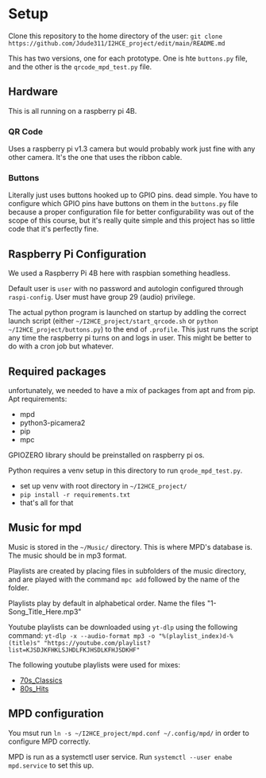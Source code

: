 # Setup
Clone this repository to the home directory of the user: ```git clone https://github.com/Jdude311/I2HCE_project/edit/main/README.md```

This has two versions, one for each prototype. One is hte ```buttons.py``` file, and the other is the ```qrcode_mpd_test.py``` file. 

## Hardware
This is all running on a raspberry pi 4B.
### QR Code
Uses a raspberry pi v1.3 camera but would probably work just fine with any other camera. It's the one that uses the ribbon cable. 

### Buttons
Literally just uses buttons hooked up to GPIO pins. dead simple. You have to configure which GPIO pins have buttons on them in the ```buttons.py``` file because a proper configuration file for better configurability was out of the scope of this course, but it's really quite simple and this project has so little code that it's perfectly fine.

## Raspberry Pi Configuration
We used a Raspberry Pi 4B here with raspbian something headless. 

Default user is ```user``` with no password and autologin configured through ```raspi-config```. User must have group 29 (audio) privilege.

The actual python program is launched on startup by addling the correct launch script (either ```~/I2HCE_project/start_qrcode.sh``` or ```python ~/I2HCE_project/buttons.py```) to the end of ```.profile```. This just runs the script any time the raspberry pi turns on and logs in user. This might be better to do with a cron job but whatever.

## Required packages
unfortunately, we needed to have a mix of packages from apt and from pip. 
Apt requirements:
- mpd
- python3-picamera2
- pip
- mpc

GPIOZERO library should be preinstalled on raspberry pi os.

Python requires a venv setup in this directory to run ```qrode_mpd_test.py```.
- set up venv with root directory in ```~/I2HCE_project/```
- ```pip install -r requirements.txt```
- that's all for that

## Music for mpd
Music is stored in the ```~/Music/``` directory. This is where MPD's database is. The music should be in mp3 format.

Playlists are created by placing files in subfolders of the music directory, and are played with the command ```mpc add``` followed by the name of the folder.

Playlists play by default in alphabetical order. Name the files "1-Song_Title_Here.mp3"

Youtube playlists can be downloaded using ```yt-dlp``` using the following command: ```yt-dlp -x --audio-format mp3 -o "%(playlist_index)d-%(title)s" "https://youtube.com/playlist?list=KJSDJKFHKLSJHDLFKJHSDLKFHJSDKHF"```

The following youtube playlists were used for mixes:
- [70s_Classics](https://www.youtube.com/watch?v=5oWyMakvQew&list=PLjl8I_uytVg9Nxkhc-LxcKEWPDy-hn2pA)
- [80s_Hits](https://www.youtube.com/watch?v=djV11Xbc914&list=PLGBuKfnErZlDYOaD2bOazzCYvy13ozt7C)

## MPD configuration
You msut run ```ln -s ~/I2HCE_project/mpd.conf ~/.config/mpd/``` in order to configure MPD correctly.

MPD is run as a systemctl user service. Run ```systemctl --user enabe mpd.service``` to set this up.

